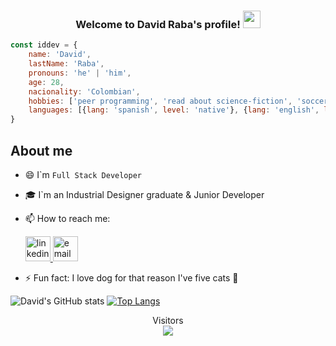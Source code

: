 <h3 align="center">
  Welcome to David Raba's profile!
  <img src="https://media.giphy.com/media/hvRJCLFzcasrR4ia7z/giphy.gif" width="28">
</h3>


```js
const iddev = {
    name: 'David',
    lastName: 'Raba',
    pronouns: 'he' | 'him',
    age: 28,
    nacionality: 'Colombian',
    hobbies: ['peer programming', 'read about science-fiction', 'soccer', 'study new things'],
    languages: [{lang: 'spanish', level: 'native'}, {lang: 'english', level: 'B1'}],
}
```


## About me
- :smile: I`m ``Full Stack Developer``
- 🎓 I`m an Industrial Designer graduate & Junior Developer


- 📫 How to reach me: 
    <section>
    <a href="https://www.linkedin.com/in/iddev-davidraba/" target="_blank">
        <img src="https://img.icons8.com/fluency/48/000000/linkedin.png" width='40' height='40' alt='linkedin' />
    </a>    
    <a href="mailto:estefania_8_3@hotmail.com?Subject=Hi%20Andrea!">
        <img src="https://img.icons8.com/nolan/64/email-open.png" width='40' height='40' alt='email'/>
    </a>
    </section>
    
- ⚡ Fun fact: I love dog for that reason I've five cats 🤣

![David's GitHub stats](https://github-readme-stats.vercel.app/api?username=iddevdavidraba&show_icons=true&theme=cobalt)
[![Top Langs](https://github-readme-stats.vercel.app/api/top-langs/?username=iddevdavidraba&layout=compact)](https://github.com/iddevdavidraba/github-readme-stats)

<p align="center">   
  Visitors<br>
  <img src="https://profile-counter.glitch.me/iddevdavidraba/count.svg" />  
</p>  
